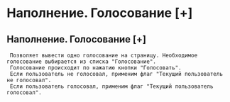 ﻿---
description: 2.4.7
---
# Наполнение. Голосование [+]
## Наполнение. Голосование [+]
     Позволяет вывести одно голосование на страницу. Необходимое голосование выбирается из списка "Голосование".
     Голосование происходит по нажатию кнопки "Голосовать". 
     Если пользователь не голосовал, применим флаг "Текущий пользователь не голосовал".
     Если пользователь голосовал, применим флаг "Текущий пользователь голосовал".
